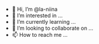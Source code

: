 - 👋 Hi, I’m @la-niina
- 👀 I’m interested in ...
- 🌱 I’m currently learning ...
- 💞️ I’m looking to collaborate on ...
- 📫 How to reach me ...

<!---
la-niina/la-niina is a ✨ special ✨ repository because its `README.md` (this file) appears on your GitHub profile.
You can click the Preview link to take a look at your changes.
--->
